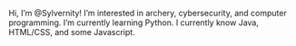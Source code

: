 Hi, I’m @Sylvernity! I’m interested in archery, cybersecurity, and computer programming. I’m currently learning Python. I currently know Java, HTML/CSS, and some Javascript.
